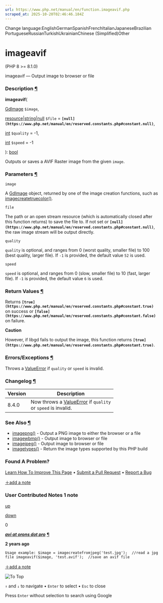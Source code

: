 ```yaml
---
url: https://www.php.net/manual/en/function.imageavif.php
scraped_at: 2025-10-20T02:46:46.184Z
---
```


Change language:EnglishGermanSpanishFrenchItalianJapaneseBrazilian PortugueseRussianTurkishUkrainianChinese (Simplified)Other

# imageavif

(PHP 8 >= 8.1.0)

imageavif — Output image to browser or file

### Description [¶](https://www.php.net/manual/en/function.imageavif.php\#refsect1-function.imageavif-description)

**imageavif**(

[GdImage](https://www.php.net/manual/en/class.gdimage.php) `$image`,

[resource](https://www.php.net/manual/en/language.types.resource.php)\|[string](https://www.php.net/manual/en/language.types.string.php)\|[null](https://www.php.net/manual/en/language.types.null.php) `$file` = **`[null](https://www.php.net/manual/en/reserved.constants.php#constant.null)`**,

[int](https://www.php.net/manual/en/language.types.integer.php) `$quality` = -1,

[int](https://www.php.net/manual/en/language.types.integer.php) `$speed` = -1

): [bool](https://www.php.net/manual/en/language.types.boolean.php)

Outputs or saves a AVIF Raster image from the given `image`.


### Parameters [¶](https://www.php.net/manual/en/function.imageavif.php\#refsect1-function.imageavif-parameters)

`image`

A [GdImage](https://www.php.net/manual/en/class.gdimage.php) object, returned by one of the image creation functions,
such as [imagecreatetruecolor()](https://www.php.net/manual/en/function.imagecreatetruecolor.php).

`file`

The path or an open stream resource (which is automatically closed after this function returns) to save the file to. If not set or **`[null](https://www.php.net/manual/en/reserved.constants.php#constant.null)`**, the raw image stream will be output directly.


`quality`

`quality` is optional, and ranges from 0 (worst quality, smaller file)
to 100 (best quality, larger file).
If `-1` is provided, the default value `52` is used.


`speed`

`speed` is optional, and ranges from 0 (slow, smaller file)
to 10 (fast, larger file).
If `-1` is provided, the default value `6` is used.


### Return Values [¶](https://www.php.net/manual/en/function.imageavif.php\#refsect1-function.imageavif-returnvalues)

Returns **`[true](https://www.php.net/manual/en/reserved.constants.php#constant.true)`** on success or **`[false](https://www.php.net/manual/en/reserved.constants.php#constant.false)`** on failure.


**Caution**

However, if libgd fails to output the image, this function returns **`[true](https://www.php.net/manual/en/reserved.constants.php#constant.true)`**.

### Errors/Exceptions [¶](https://www.php.net/manual/en/function.imageavif.php\#refsect1-function.imageavif-errors)

Throws a [ValueError](https://www.php.net/manual/en/class.valueerror.php) if `quality`
or `speed` is invalid.


### Changelog [¶](https://www.php.net/manual/en/function.imageavif.php\#refsect1-function.imageavif-changelog)

| Version | Description |
| --- | --- |
| 8.4.0 | Now throws a [ValueError](https://www.php.net/manual/en/class.valueerror.php) if `quality`<br> or `speed` is invalid. |

### See Also [¶](https://www.php.net/manual/en/function.imageavif.php\#refsect1-function.imageavif-seealso)

- [imagepng()](https://www.php.net/manual/en/function.imagepng.php) \- Output a PNG image to either the browser or a file
- [imagewbmp()](https://www.php.net/manual/en/function.imagewbmp.php) \- Output image to browser or file
- [imagejpeg()](https://www.php.net/manual/en/function.imagejpeg.php) \- Output image to browser or file
- [imagetypes()](https://www.php.net/manual/en/function.imagetypes.php) \- Return the image types supported by this PHP build

### Found A Problem?

[Learn How To Improve This Page](https://github.com/php/doc-base/blob/master/README.md "This will take you to our contribution guidelines on GitHub")
•
[Submit a Pull Request](https://github.com/php/doc-en/blob/master/reference/image/functions/imageavif.xml)
•
[Report a Bug](https://github.com/php/doc-en/issues/new?body=From%20manual%20page:%20https:%2F%2Fphp.net%2Ffunction.imageavif%0A%0A---)

[＋add a note](https://www.php.net/manual/add-note.php?sect=function.imageavif&repo=en&redirect=https://www.php.net/manual/en/function.imageavif.php)

### User Contributed Notes 1 note

[up](https://www.php.net/manual/vote-note.php?id=127870&page=function.imageavif&vote=up "Vote up!")

[down](https://www.php.net/manual/vote-note.php?id=127870&page=function.imageavif&vote=down "Vote down!")

0


[**_avi at orons dot pro_**](https://www.php.net/manual/en/function.imageavif.php#127870) [¶](https://www.php.net/manual/en/function.imageavif.php#127870)

**2 years ago**

`Usage example:
$image = imagecreatefromjpeg('test.jpg');  //read a jpg file
imageavif($image, 'test.avif');  //save an avif file`

[＋add a note](https://www.php.net/manual/add-note.php?sect=function.imageavif&repo=en&redirect=https://www.php.net/manual/en/function.imageavif.php)

![To Top](https://www.php.net/images/to-top@2x.png)

`↑` and `↓` to navigate •
`Enter` to select •
`Esc` to close


Press `Enter` without
selection to search using Google